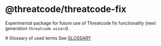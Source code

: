 # @threatcode/threatcode-fix

Experimental package for future use of Threatcode fix functionality (next generation `threatcode wizard`).

# Glossary of used terms
See [GLOSSARY](GLOSSARY.md)
